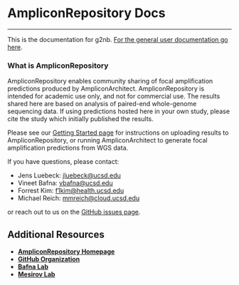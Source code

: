 
# AmpliconRepository Docs

---

This is the documentation for g2nb. [For the general user documentation go here](https://www.g2nb.org).

### What is AmpliconRepository

AmpliconRepository enables community sharing of focal amplification predictions produced by AmpliconArchitect. AmpliconRepository is intended for academic use only, and not for commercial use. The results shared here are based on analysis of paired-end whole-genome sequencing data. If using predictions hosted here in your own study, please cite the study which initially published the results.

Please see our [Getting Started page](/getting-started) for instructions on uploading results to AmpliconRepository, or running AmpliconArchitect to generate focal amplification predictions from WGS data.

If you have questions, please contact:
- Jens Luebeck: jluebeck@ucsd.edu 
- Vineet Bafna: vbafna@ucsd.edu 
- Forrest Kim: f1kim@health.ucsd.edu 
- Michael Reich: mmreich@cloud.ucsd.edu

or reach out to us on the [GitHub issues page](https://github.com/AmpliconSuite/AmpliconRepository/issues).


## Additional Resources

- [**AmpliconRepository Homepage**](https://ampliconrepository.org/)
- [**GitHub Organization**](https://ampliconrepository.org/)
- [**Bafna Lab**](http://proteomics.ucsd.edu/vbafna/)
- [**Mesirov Lab**](https://mesirovlab.org/)
